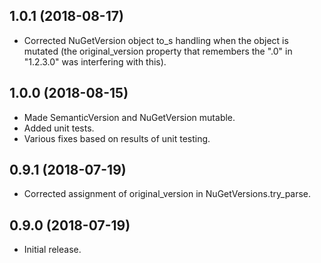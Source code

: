 ## 1.0.1 (2018-08-17)
* Corrected NuGetVersion object to_s handling when the object is mutated (the original_version property that remembers the ".0" in "1.2.3.0" was interfering with this).

## 1.0.0 (2018-08-15)
* Made SemanticVersion and NuGetVersion mutable.
* Added unit tests.
* Various fixes based on results of unit testing.

## 0.9.1 (2018-07-19)
* Corrected assignment of original_version in NuGetVersions.try_parse.

## 0.9.0 (2018-07-19)
* Initial release.
